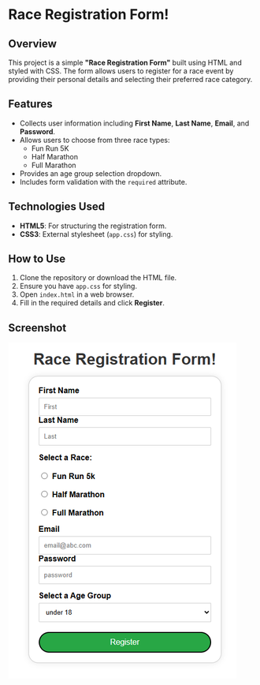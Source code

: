 # Race Registration Form!

## Overview

This project is a simple **"Race Registration Form"** built using HTML and styled with CSS. The form allows users to register for a race event by providing their personal details and selecting their preferred race category.

## Features

- Collects user information including **First Name**, **Last Name**, **Email**, and **Password**.
- Allows users to choose from three race types:
  - Fun Run 5K
  - Half Marathon
  - Full Marathon
- Provides an age group selection dropdown.
- Includes form validation with the `required` attribute.

## Technologies Used

- **HTML5**: For structuring the registration form.
- **CSS3**: External stylesheet (`app.css`) for styling.

## How to Use

1. Clone the repository or download the HTML file.
2. Ensure you have `app.css` for styling.
3. Open `index.html` in a web browser.
4. Fill in the required details and click **Register**.

## Screenshot

![alt text](<Registration Pic-1.png>)
